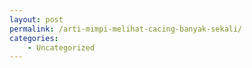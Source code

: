 ```yaml
---
layout: post
permalink: /arti-mimpi-melihat-cacing-banyak-sekali/
categories:
    - Uncategorized
---
```


